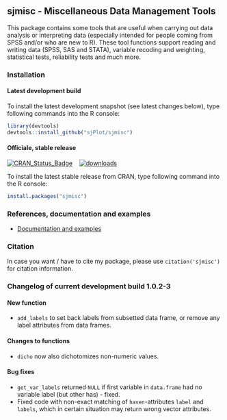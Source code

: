 sjmisc - Miscellaneous Data Management Tools
------------------------------------------------------------------------------
This package contains some tools that are useful when carrying out data analysis or interpreting data (especially intended for people coming from SPSS and/or who are new to R). These tool functions support reading and writing data (SPSS, SAS and STATA), variable recoding and weighting, statistical tests, reliability tests and much more.


### Installation

#### Latest development build

To install the latest development snapshot (see latest changes below), type following commands into the R console:

```r
library(devtools)
devtools::install_github("sjPlot/sjmisc")
```

#### Officiale, stable release
[![CRAN_Status_Badge](http://www.r-pkg.org/badges/version/sjmisc)](http://cran.r-project.org/web/packages/sjmisc)
&#160;&#160;
[![downloads](http://cranlogs.r-pkg.org/badges/sjmisc)](http://cranlogs.r-pkg.org/)

To install the latest stable release from CRAN, type following command into the R console:

```r
install.packages("sjmisc")
```

### References, documentation and examples

- [Documentation and examples](http://www.strengejacke.de/sjPlot/)


### Citation

In case you want / have to cite my package, please use `citation('sjmisc')` for citation information. 


### Changelog of current development build 1.0.2-3

#### New function
* `add_labels` to set back labels from subsetted data frame, or remove any label attributes from data frames.

#### Changes to functions
* `dicho` now also dichotomizes non-numeric values.

#### Bug fixes
* `get_var_labels` returned `NULL` if first variable in `data.frame` had no variable label (but other has) - fixed.
* Fixed code with non-exact matching of `haven`-attributes `label` and `labels`, which in certain situation may return wrong vector attributes.

